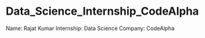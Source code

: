 # Data_Science_Internship_CodeAlpha

Name: Rajat Kumar
Internship: Data Science
Company: CodeAlpha

